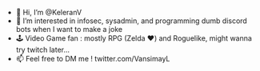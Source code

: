- 👋 Hi, I’m @KeleranV
- 👀 I’m interested in infosec, sysadmin, and programming dumb discord bots when I want to make a joke
- 🕹️ Video Game fan : mostly RPG (Zelda ❤️) and Roguelike, might wanna try twitch later...
- 📫 Feel free to DM me ! twitter.com/VansimayL

